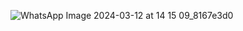 ![WhatsApp Image 2024-03-12 at 14 15 09_8167e3d0](https://github.com/timnirmal/IntrusionDetectionUI/assets/42657815/f0729cd2-19c1-4c5d-87c5-e2f3fd18c2e3)
